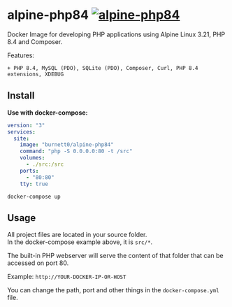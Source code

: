 # alpine-php84 [![alpine-php84](https://github.com/Burnett01/docker-images/actions/workflows/build.yml/badge.svg?branch=alpine-php84)](https://github.com/Burnett01/docker-images/actions/workflows/build.yml)

Docker Image for developing PHP applications using Alpine Linux 3.21, PHP 8.4 and Composer.

Features:

    + PHP 8.4, MySQL (PDO), SQLite (PDO), Composer, Curl, PHP 8.4 extensions, XDEBUG

## Install

**Use with docker-compose:**

```yml
version: "3"
services:
  site:
    image: "burnett0/alpine-php84"
    command: "php -S 0.0.0.0:80 -t /src"
    volumes:
      - ./src:/src
    ports:
      - "80:80"
    tty: true
```

```docker-compose up```

## Usage

 All project files are located in your source folder.<br/>
 In the docker-compose example above, it is ``src/*``.

The built-in PHP webserver will serve the content of that folder that can be accessed on port 80.

Example:  ``http://YOUR-DOCKER-IP-OR-HOST``

You can change the path, port and other things in the ``docker-compose.yml`` file.


